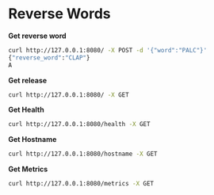 # Reverse Words 

**Get reverse word**

```sh
curl http://127.0.0.1:8080/ -X POST -d '{"word":"PALC"}'
{"reverse_word":"CLAP"}
A
```

**Get release**

```sh
curl http://127.0.0.1:8080/ -X GET
```

**Get Health**

```sh
curl http://127.0.0.1:8080/health -X GET
```

**Get Hostname**

```sh
curl http://127.0.0.1:8080/hostname -X GET
```

**Get Metrics**

```sh
curl http://127.0.0.1:8080/metrics -X GET
```
